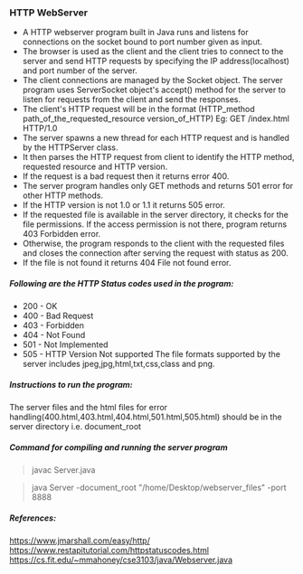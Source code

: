 ### HTTP WebServer
- A HTTP webserver program built in Java runs and listens for connections on the socket bound to port
number given as input. 
- The browser is used as the client and the client tries to connect to the server and send HTTP requests by specifying the IP address(localhost) and port number of the server.
- The client connections are managed by the Socket object. The server program uses ServerSocket object's accept() method for the server to listen for requests from the client and send the responses. 
- The client's HTTP request will be in the format (HTTP_method path_of_the_requested_resource 
version_of_HTTP) 
Eg: GET /index.html HTTP/1.0
- The server spawns a new thread for each HTTP request and is handled by the HTTPServer class. 
- It then parses the HTTP request from client to identify the HTTP method, requested resource and HTTP version.
- If the request is a bad request then it returns error 400. 
- The server program handles only GET methods and returns 501 error for other HTTP methods. 
- If the HTTP version is not 1.0 or 1.1 it returns 505 error.
- If the requested file is available in the server directory, it checks for the file permissions. If the access permission is not
there, program returns 403 Forbidden error. 
- Otherwise, the program responds to the client with the requested files and closes the connection after serving the request with status as 200.
- If the file is not found it returns 404 File not found error.

##### Following are the HTTP Status codes used in the program:
- 200 - OK
- 400 - Bad Request
- 403 - Forbidden
- 404 - Not Found
- 501 - Not Implemented
- 505 - HTTP Version Not supported
The file formats supported by the server includes jpeg,jpg,html,txt,css,class and png.


##### Instructions to run the program:
The server files and the html  files for error handling(400.html,403.html,404.html,501.html,505.html) should be in 
the server directory i.e. document_root

##### Command for compiling and running the server program
>javac Server.java

>java Server -document_root "/home/Desktop/webserver_files" -port 8888

##### References:
https://www.jmarshall.com/easy/http/
https://www.restapitutorial.com/httpstatuscodes.html
https://cs.fit.edu/~mmahoney/cse3103/java/Webserver.java
